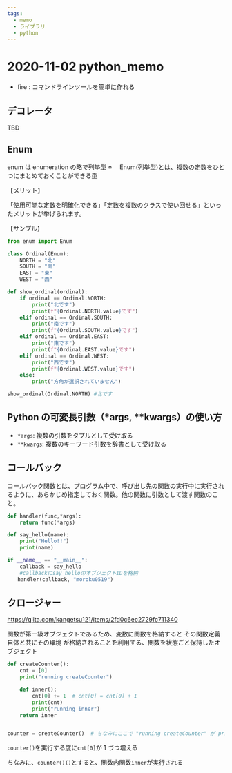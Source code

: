 ```yaml
---
tags:
  - memo
  - ライブラリ
  - python
---
```


# 2020-11-02 python_memo

- fire : コマンドラインツールを簡単に作れる

## デコレータ

TBD

## Enum

enum は enumeration の略で列挙型
※　 Enum(列挙型)とは、複数の定数をひとつにまとめておくことができる型

【メリット】

「使用可能な定数を明確化できる」「定数を複数のクラスで使い回せる」といったメリットが挙げられます。

【サンプル】

```python
from enum import Enum

class Ordinal(Enum):
    NORTH = "北"
    SOUTH = "南"
    EAST = "東"
    WEST = "西"

def show_ordinal(ordinal):
    if ordinal == Ordinal.NORTH:
        print("北です")
        print(f"{Ordinal.NORTH.value}です")
    elif ordinal == Ordinal.SOUTH:
        print("南です")
        print(f"{Ordinal.SOUTH.value}です")
    elif ordinal == Ordinal.EAST:
        print("東です")
        print(f"{Ordinal.EAST.value}です")
    elif ordinal == Ordinal.WEST:
        print("西です")
        print(f"{Ordinal.WEST.value}です")
    else:
        print("方角が選択されていません")

show_ordinal(Ordinal.NORTH) #北です
```

## Python の可変長引数（\*args, \*\*kwargs）の使い方

- `*args`: 複数の引数をタプルとして受け取る
- `**kwargs`: 複数のキーワード引数を辞書として受け取る

## コールバック

コールバック関数とは、プログラム中で、呼び出し先の関数の実行中に実行されるように、あらかじめ指定しておく関数。他の関数に引数として渡す関数のこと。

```call_back.py
def handler(func,*args):
    return func(*args)

def say_hello(name):
    print("Hello!!")
    print(name)

if __name__ == "__main__":
    callback = say_hello
    #callbackにsay_helloのオブジェクトIDを格納
　　handler(callback, "moroku0519")
```

## クロージャー

https://qiita.com/kangetsu121/items/2fd0c6ec2729fc711340

関数が第一級オブジェクトであるため、変数に関数を格納すると その関数定義自体と共にその環境 が格納されることを利用する、関数を状態ごと保持したオブジェクト

```example.py
def createCounter():
    cnt = [0]
    print("running createCounter")

    def inner():
        cnt[0] += 1  # cnt[0] = cnt[0] + 1
        print(cnt)
        print("running inner")
    return inner


counter = createCounter()  # ちなみにここで "running createCounter" が printされる

```

`counter()`を実行する度に`cnt[0]`が 1 づつ増える

ちなみに、`counter()()`とすると、関数内関数`inner`が実行される
